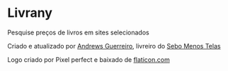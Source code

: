 # Livrany

Pesquise preços de livros em sites selecionados

Criado e atualizado por [Andrews Guerreiro](https://github.com/andguerreiro), livreiro do [Sebo Menos Telas](https://github.com/andguerreiro/sebomenostelas)

Logo criado por Pixel perfect e baixado de [flaticon.com](https://flaticon.com)
